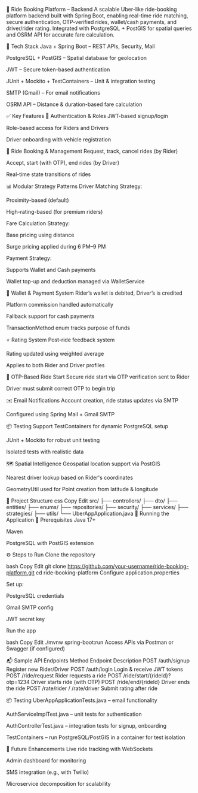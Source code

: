 🚖 Ride Booking Platform – Backend
A scalable Uber-like ride-booking platform backend built with Spring Boot, enabling real-time ride matching, secure authentication, OTP-verified rides, wallet/cash payments, and driver/rider rating. Integrated with PostgreSQL + PostGIS for spatial queries and OSRM API for accurate fare calculation.

🔧 Tech Stack
Java + Spring Boot – REST APIs, Security, Mail

PostgreSQL + PostGIS – Spatial database for geolocation

JWT – Secure token-based authentication

JUnit + Mockito + TestContainers – Unit & integration testing

SMTP (Gmail) – For email notifications

OSRM API – Distance & duration-based fare calculation

✅ Key Features
👤 Authentication & Roles
JWT-based signup/login

Role-based access for Riders and Drivers

Driver onboarding with vehicle registration

📍 Ride Booking & Management
Request, track, cancel rides (by Rider)

Accept, start (with OTP), end rides (by Driver)

Real-time state transitions of rides

📊 Modular Strategy Patterns
Driver Matching Strategy:

Proximity-based (default)

High-rating-based (for premium riders)

Fare Calculation Strategy:

Base pricing using distance

Surge pricing applied during 6 PM–9 PM

Payment Strategy:

Supports Wallet and Cash payments

Wallet top-up and deduction managed via WalletService

💸 Wallet & Payment System
Rider’s wallet is debited, Driver’s is credited

Platform commission handled automatically

Fallback support for cash payments

TransactionMethod enum tracks purpose of funds

⭐ Rating System
Post-ride feedback system

Rating updated using weighted average

Applies to both Rider and Driver profiles

🔐 OTP-Based Ride Start
Secure ride start via OTP verification sent to Rider

Driver must submit correct OTP to begin trip

✉️ Email Notifications
Account creation, ride status updates via SMTP

Configured using Spring Mail + Gmail SMTP

📦 Testing Support
TestContainers for dynamic PostgreSQL setup

JUnit + Mockito for robust unit testing

Isolated tests with realistic data

🗺️ Spatial Intelligence
Geospatial location support via PostGIS

Nearest driver lookup based on Rider's coordinates

GeometryUtil used for Point creation from latitude & longitude

📂 Project Structure
css
Copy
Edit
src/
├── controllers/
├── dto/
├── entities/
├── enums/
├── repositories/
├── security/
├── services/
├── strategies/
├── utils/
└── UberAppApplication.java
🚀 Running the Application
🔧 Prerequisites
Java 17+

Maven

PostgreSQL with PostGIS extension

⚙️ Steps to Run
Clone the repository

bash
Copy
Edit
git clone https://github.com/your-username/ride-booking-platform.git
cd ride-booking-platform
Configure application.properties

Set up:

PostgreSQL credentials

Gmail SMTP config

JWT secret key

Run the app

bash
Copy
Edit
./mvnw spring-boot:run
Access APIs via Postman or Swagger (if configured)

📬 Sample API Endpoints
Method	Endpoint	Description
POST	/auth/signup	Register new Rider/Driver
POST	/auth/login	Login & receive JWT tokens
POST	/ride/request	Rider requests a ride
POST	/ride/start/{rideId}?otp=1234	Driver starts ride (with OTP)
POST	/ride/end/{rideId}	Driver ends the ride
POST	/rate/rider / /rate/driver	Submit rating after ride

📦 Testing
UberAppApplicationTests.java – email functionality

AuthServiceImplTest.java – unit tests for authentication

AuthControllerTest.java – integration tests for signup, onboarding

TestContainers – run PostgreSQL/PostGIS in a container for test isolation

📅 Future Enhancements
Live ride tracking with WebSockets

Admin dashboard for monitoring

SMS integration (e.g., with Twilio)

Microservice decomposition for scalability


